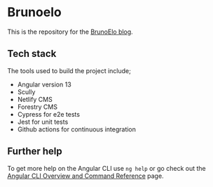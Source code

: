 # Brunoelo

This is the repository for the [BrunoElo blog](https://brunoelo.com).

## Tech stack
The tools used to build the project include;
- Angular version 13
- Scully
- Netlify CMS
- Forestry CMS
- Cypress for e2e tests
- Jest for unit tests
- Github actions for continuous integration

## Further help

To get more help on the Angular CLI use `ng help` or go check out the [Angular CLI Overview and Command Reference](https://angular.io/cli) page.
